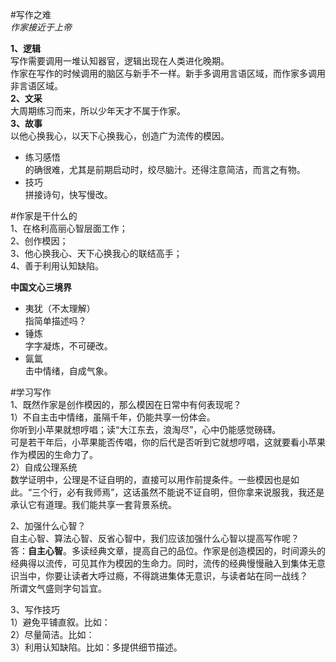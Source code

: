 #写作之难  
*作家接近于上帝*  
  
**1、逻辑**    
写作需要调用一堆认知器官，逻辑出现在人类进化晚期。  
作家在写作的时候调用的脑区与新手不一样。新手多调用言语区域，而作家多调用非言语区域。  
**2、文采**  
大周期练习而来，所以少年天才不属于作家。  
**3、故事**  
以他心换我心，以天下心换我心，创造广为流传的模因。  
  
- 练习感悟  
的确很难，尤其是前期启动时，绞尽脑汁。还得注意简洁，而言之有物。  
- 技巧  
拼接诗句，快写慢改。  

#作家是干什么的  
1、在格利高丽心智层面工作；  
2、创作模因；  
3、他心换我心、天下心换我心的联结高手；  
4、善于利用认知缺陷。  
  
**中国文心三境界**  
- 夷犹（不太理解）  
指简单描述吗？  
- 锤炼  
字字凝炼，不可硬改。  
- 氤氲  
击中情绪，自成气象。  

#学习写作  
1、既然作家是创作模因的，那么模因在日常中有何表现呢？  
1）不自主击中情绪，虽隔千年，仍能共享一份体会。  
你听到小苹果就想哼唱；读“大江东去，浪淘尽”，心中仍能感觉磅礴。  
可是若干年后，小苹果能否传唱，你的后代是否听到它就想哼唱，这就要看小苹果作为模因的生命力了。  
2）自成公理系统  
数学证明中，公理是不证自明的，直接可以用作前提条件。一些模因也是如此。“三个行，必有我师焉”，这话虽然不能说不证自明，但你拿来说服我，我还是承认它有道理。我们能共享一套背景系统。  
    
2、加强什么心智？  
自主心智、算法心智、反省心智中，我们应该加强什么心智以提高写作呢？  
答：**自主心智**。多读经典文章，提高自己的品位。作家是创造模因的，时间源头的经典得以流传，可见其作为模因的生命力。同时，流传的经典慢慢融入到集体无意识当中，你要让读者大呼过瘾，不得跳进集体无意识，与读者站在同一战线？  
所谓文气盛则字句旨宜。  
  
3、写作技巧  
1）避免平铺直叙。比如：  
2）尽量简洁。比如：  
3）利用认知缺陷。比如：多提供细节描述。




